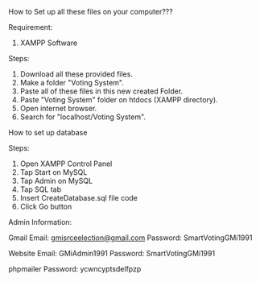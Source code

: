 How to Set up all these files on your computer???

Requirement:
1. XAMPP Software

Steps:
1. Download all these provided files.
2. Make a folder "Voting System".
3. Paste all of these files in this new created Folder.
4. Paste "Voting System" folder on htdocs (XAMPP directory).
5. Open internet browser.
6. Search for "localhost/Voting System".

How to set up database

Steps:
1. Open XAMPP Control Panel
2. Tap Start on MySQL
3. Tap Admin on MySQL
4. Tap SQL tab
5. Insert CreateDatabase.sql file code
6. Click Go button

Admin Information:

Gmail
Email: gmisrceelection@gmail.com 
Password: SmartVotingGMi1991

Website
Email: GMiAdmin1991
Password: SmartVotingGMi1991

phpmailer
Password: ycwncyptsdelfpzp
